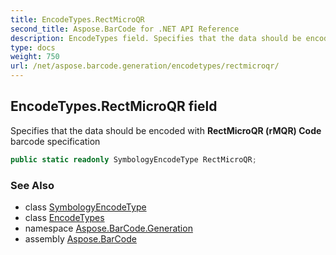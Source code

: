 ```yaml
---
title: EncodeTypes.RectMicroQR
second_title: Aspose.BarCode for .NET API Reference
description: EncodeTypes field. Specifies that the data should be encoded with RectMicroQR rMQR Code barcode specification
type: docs
weight: 750
url: /net/aspose.barcode.generation/encodetypes/rectmicroqr/
---
```

## EncodeTypes.RectMicroQR field

Specifies that the data should be encoded with **RectMicroQR (rMQR) Code** barcode specification

```csharp
public static readonly SymbologyEncodeType RectMicroQR;
```

### See Also

* class [SymbologyEncodeType](../../symbologyencodetype/)
* class [EncodeTypes](../)
* namespace [Aspose.BarCode.Generation](../../../aspose.barcode.generation/)
* assembly [Aspose.BarCode](../../../)


